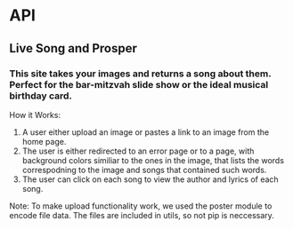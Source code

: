 # API

## Live Song and Prosper

### This site takes your images and returns a song about them. Perfect for the bar-mitzvah slide show or the ideal musical birthday card. 

How it Works: <br>
   1. A user either upload an image or pastes a link to an image from the home page. <br>
   2. The user is either redirected to an error page or to a page, with background colors similiar to the ones in the image, that lists the words correspodning to the image and songs that contained such words. <br>
   3. The user can click on each song to view the author and lyrics of each song. <br>
   
   
   
Note:
   To make upload functionality work, we used the poster module to encode file data. The files are included in utils, so not pip is neccessary.
